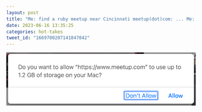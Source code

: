 ```yaml
---
layout: post
title: "Me: find a ruby meetup near Cincinnati meetup(dot)com: ... Me: please, it's the one I help organize. Just load it right up thanks meetup(dot)com: here's a sewing meetup in Louisville... we good? Me: no we are not good meetup(dot)com: cool, so can I use your hard drive?"
date: 2023-06-16 13:35:25
categories: hot-takes
tweet_id: "1669700207141847042"
---
```



![](/assets/images/tweets/1669700207141847042-Fyv3btdWAAEmyuF.png)

<!-- Original tweet: https://twitter.com/i/status/1669700207141847042 -->